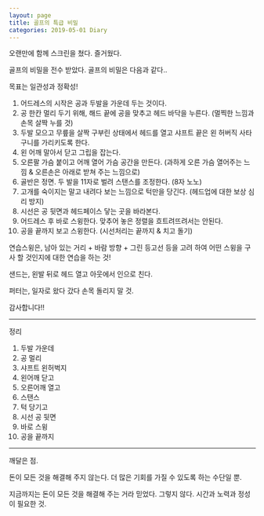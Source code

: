 ```yaml
---
layout: page
title: 골프의 특급 비밀
categories: 2019-05-01 Diary
---
```


오랜만에 함께 스크린을 쳤다. 즐거웠다.

골프의 비밀을 전수 받았다. 골프의 비밀은 다음과 같다..

목표는 일관성과 정확성!

1. 어드레스의 시작은 공과 두발을 가운데 두는 것이다.
2. 공 한칸 멀리 두기 위해, 해드 끝에 공을 맞추고 헤드 바닥을 누른다. (멀찍한 느낌과 손목 살짝 누를 것)
3. 두발 모으고 무릎을 살짝 구부린 상태에서 헤드를 열고 샤프트 끝은 왼 허버직 사타구니를 가리키도록 한다. 
4. 왼 어깨 말아서 닫고 그립을 잡는다.
5. 오른팔 가슴 붙이고 어깨 열어 가슴 공간을 만든다. (과하게 오른 가슴 열어주는 느낌 & 오른손은 아래로 받쳐 주는 느낌으로)
6. 골반은 정면. 두 발을 11자로 벌려 스탠스를 조정한다. (8자 노노)
7. 고개를 숙이지는 말고 내려다 보는 느낌으로 턱만을 당긴다. (헤드업에 대한 보상 심리 방지)
8. 시선은 공 뒷면과 헤드페이스 닿는 곳을 바라본다.
9. 어드레스 후 바로 스윙한다. 맞추어 놓은 정렬을 흐트려뜨려서는 안된다.
10. 공을 끝까지 보고 스윙한다. (시선처리는 끝까지 & 치고 돌기)

연습스윙은, 남아 있는 거리 + 바람 방향 + 그린 등고선 등을 고려 하여 어떤 스윙을 구사 할 것인지에 대한 연습을 하는 것!

샌드는, 왼발 뒤로 헤드 열고 아웃에서 인으로 친다.

퍼터는, 일자로 왔다 갔다 손목 돌리지 말 것.

감사합니다!!


---
정리

1. 두발 가운데
2. 공 멀리
3. 샤프트 왼허벅지
4. 왼어깨 닫고 
5. 오른어깨 열고
6. 스탠스
7. 턱 당기고
8. 시선 공 뒷면
9. 바로 스윙
10. 공을 끝까지

---

깨달은 점.

돈이 모든 것을 해결해 주지 않는다. 더 많은 기회를 가질 수 있도록 하는 수단일 뿐.

지금까지는 돈이 모든 것을 해결해 주는 거라 믿었다. 그렇지 않다. 시간과 노력과 정성이 필요한 것.